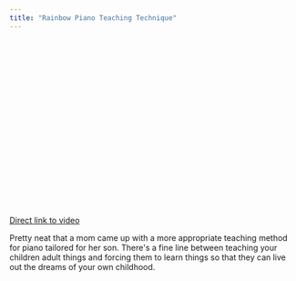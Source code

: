 ```yaml
---
title: "Rainbow Piano Teaching Technique"
---
```

<p><object width="480" height="295"><param name="movie" value="http://www.youtube.com/v/9Ygzf709CmI&hl=en&fs=1&rel=0"></param><param name="allowFullScreen" value="true"></param><param name="allowscriptaccess" value="always"></param><embed src="http://www.youtube.com/v/9Ygzf709CmI&hl=en&fs=1&rel=0" type="application/x-shockwave-flash" allowscriptaccess="always" allowfullscreen="true" width="480" height="295"></embed></object></p>
<p><a href="http://www.youtube.com/watch?v=9Ygzf709CmI">Direct link to video</a></p>
<p>Pretty neat that a mom came up with a more appropriate teaching method for piano tailored for her son.  There's a fine line between teaching your children adult things and forcing them to learn things so that they can live out the dreams of your own childhood.</p>
